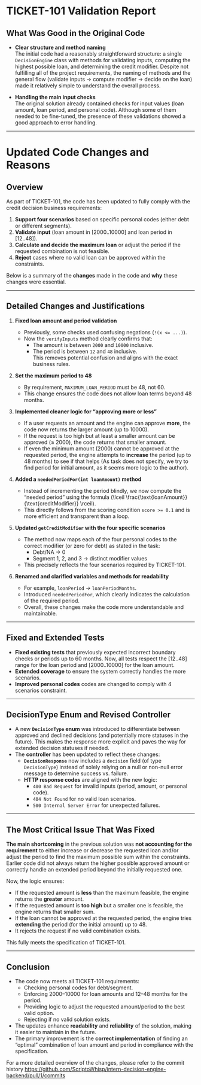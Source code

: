 # TICKET-101 Validation Report

## What Was Good in the Original Code

- **Clear structure and method naming**  
  The initial code had a reasonably straightforward structure: a single `DecisionEngine` class with methods for validating inputs, computing the highest possible loan, and determining the credit modifier. Despite not fulfilling all of the project requirements, the naming of methods and the general flow (validate inputs → compute modifier → decide on the loan) made it relatively simple to understand the overall process.

- **Handling the main input checks**  
  The original solution already contained checks for input values (loan amount, loan period, and personal code). Although some of them needed to be fine-tuned, the presence of these validations showed a good approach to error handling.

---

# Updated Code Changes and Reasons

## Overview

As part of TICKET-101, the code has been updated to fully comply with the credit decision business requirements:

1. **Support four scenarios** based on specific personal codes (either debt or different segments).  
2. **Validate input** (loan amount in [2000..10000] and loan period in [12..48]).  
3. **Calculate and decide the maximum loan** or adjust the period if the requested combination is not feasible.  
4. **Reject** cases where no valid loan can be approved within the constraints.

Below is a summary of the **changes** made in the code and **why** these changes were essential.

---

## Detailed Changes and Justifications

1. **Fixed loan amount and period validation**  
   - Previously, some checks used confusing negations (`!(x <= ...)`).  
   - Now the `verifyInputs` method clearly confirms that:
     - The amount is between `2000` and `10000` inclusive.
     - The period is between `12` and `48` inclusive.  
   This removes potential confusion and aligns with the exact business rules.

2. **Set the maximum period to 48**  
   - By requirement, `MAXIMUM_LOAN_PERIOD` must be 48, not 60.  
   - This change ensures the code does not allow loan terms beyond 48 months.

3. **Implemented cleaner logic for “approving more or less”**  
   - If a user requests an amount and the engine can approve **more**, the code now returns the larger amount (up to 10000).  
   - If the request is too high but at least a smaller amount can be approved (≥ 2000), the code returns that smaller amount.  
   - If even the minimum amount (2000) cannot be approved at the requested period, the engine attempts to **increase** the period (up to 48 months) to see if that helps (As task does not specify, we try to find period for initial amount, as it seems more logic to the author).

4. **Added a `neededPeriodFor(int loanAmount)` method**  
   - Instead of incrementing the period blindly, we now compute the “needed period” using the formula \(\lceil \frac{\text{loanAmount}}{\text{creditModifier}} \rceil\).  
   - This directly follows from the scoring condition `score >= 0.1` and is more efficient and transparent than a loop.

5. **Updated `getCreditModifier` with the four specific scenarios**  
   - The method now maps each of the four personal codes to the correct modifier (or zero for debt) as stated in the task:
     - Debt/NA → 0  
     - Segment 1, 2, and 3 → distinct modifier values  
   - This precisely reflects the four scenarios required by TICKET-101.

6. **Renamed and clarified variables and methods for readability**  
   - For example, `loanPeriod` → `loanPeriodMonths`.  
   - Introduced `neededPeriodFor`, which clearly indicates the calculation of the required period.  
   - Overall, these changes make the code more understandable and maintainable.

---
## Fixed and Extended Tests

- **Fixed existing tests** that previously expected incorrect boundary checks or periods up to 60 months. Now, all tests respect the [12..48] range for the loan period and [2000..10000] for the loan amount.
- **Extended coverage** to ensure the system correctly handles the more scenarios.
- **Improved personal codes** codes are changed to comply with 4 scenarios constraint.

---

## DecisionType Enum and Revised Controller

- A new **`DecisionType` enum** was introduced to differentiate between approved and declined decisions (and potentially more statuses in the future). This makes the response more explicit and paves the way for extended decision statuses if needed.
- The **controller** has been updated to reflect these changes:
    - **`DecisionResponse`** now includes a `decision` field (of type `DecisionType`) instead of solely relying on a null or non-null error message to determine success vs. failure.
    - **HTTP response codes** are aligned with the new logic:
        - `400 Bad Request` for invalid inputs (period, amount, or personal code).
        - `404 Not Found` for no valid loan scenarios.
        - `500 Internal Server Error` for unexpected failures.

---

## The Most Critical Issue That Was Fixed

**The main shortcoming** in the previous solution was **not accounting for the requirement** to either increase or decrease the requested loan and/or adjust the period to find the maximum possible sum within the constraints. Earlier code did not always return the higher possible approved amount or correctly handle an extended period beyond the initially requested one.

Now, the logic ensures:

- If the requested amount is **less** than the maximum feasible, the engine returns the **greater** amount.  
- If the requested amount is **too high** but a smaller one is feasible, the engine returns that smaller sum.  
- If the loan cannot be approved at the requested period, the engine tries **extending** the period (for the initial amount) up to 48.  
- It rejects the request if no valid combination exists.

This fully meets the specification of TICKET-101.

---

## Conclusion

- The code now meets all TICKET-101 requirements:
  - Checking personal codes for debt/segment.  
  - Enforcing 2000–10000 for loan amounts and 12–48 months for the period.  
  - Providing logic to adjust the requested amount/period to the best valid option.  
  - Rejecting if no valid solution exists.  
- The updates enhance **readability** and **reliability** of the solution, making it easier to maintain in the future.  
- The primary improvement is the **correct implementation** of finding an “optimal” combination of loan amount and period in compliance with the specification.

For a more detailed overview of the changes, please refer to the commit history https://github.com/ScriptoWhisp/intern-decision-engine-backend/pull/1/commits
